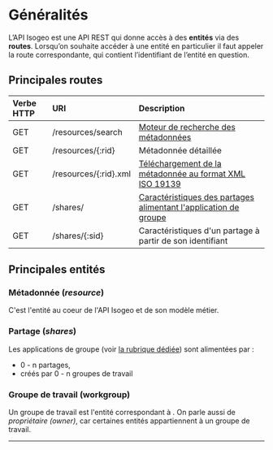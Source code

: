 # Généralités

L’API Isogeo est une API REST qui donne accès à des **entités** via des **routes**. Lorsqu’on souhaite accéder à une entité en particulier il faut appeler la route correspondante, qui contient l’identifiant de l’entité en question.

## Principales routes

| Verbe HTTP | URI | Description |
| :--- | :--- | :--- |
| GET | /resources/search | [Moteur de recherche des métadonnées](/methods.md) |
| GET | /resources/{:rid} | Métadonnée détaillée |
| GET | /resources/{:rid}.xml | [Téléchargement de la métadonnée au format XML ISO 19139](/download/metadata.md) |
| GET | /shares/ | [Caractéristiques des partages alimentant l'application de groupe](/shares.md) |
| GET | /shares/{:sid} | Caractéristiques d'un partage à partir de son identifiant |

## Principales entités

### Métadonnée \(_resource_\)

C'est l'entité au coeur de l'API Isogeo et de son modèle métier.

### Partage \(_shares_\)

Les applications de groupe \(voir [la rubrique dédiée](/authentication/groupsapps.md)\) sont alimentées par :

* 0 - n partages,
* créés par 0 - n groupes de travail

### Groupe de travail \(workgroup\)

Un groupe de travail est l'entité correspondant à . On parle aussi de _propriétaire \(owner\)_, car certaines entités appartiennent à un groupe de travail.

---
